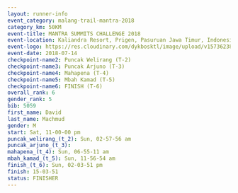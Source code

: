 ```yaml
---
layout: runner-info 
event_category: malang-trail-mantra-2018 
category_km: 50KM 
event-title: MANTRA SUMMITS CHALLENGE 2018 
event-location: Kaliandra Resort, Prigen, Pasuruan Jawa Timur, Indonesia 
event-logo: https://res.cloudinary.com/dykbosktl/image/upload/v1573623800/Logo/mantra-hiam_fujkqd.png 
event-date: 2018-07-14 
checkpoint-name2: Puncak Welirang (T-2) 
checkpoint-name3: Puncak Arjuno (T-3) 
checkpoint-name4: Mahapena (T-4) 
checkpoint-name5: Mbah Kamad (T-5) 
checkpoint-name6: FINISH (T-6) 
overall_rank: 6
gender_rank: 5
bib: 5059
first_name: David
last_name: Machmud
gender: M
start: Sat, 11-00-00 pm
puncak_welirang_(t_2): Sun, 02-57-56 am
puncak_arjuno_(t_3): 
mahapena_(t_4): Sun, 06-55-11 am
mbah_kamad_(t_5): Sun, 11-56-54 am
finish_(t_6): Sun, 02-03-51 pm
finish: 15-03-51
status: FINISHER
---
```

